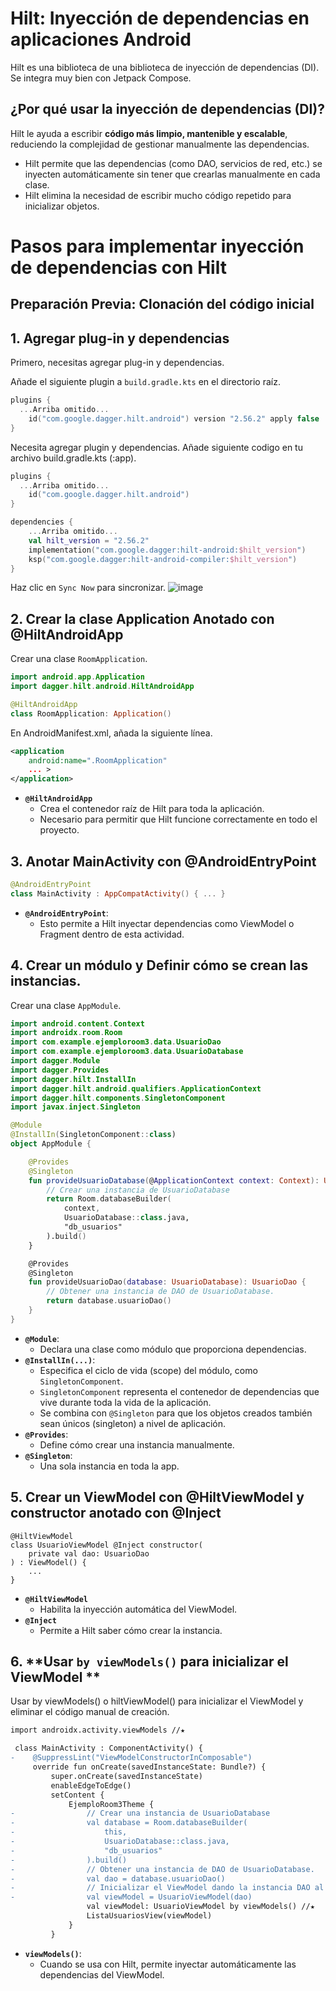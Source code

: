 # Hilt: Inyección de dependencias en aplicaciones Android
Hilt es una biblioteca de una biblioteca de inyección de dependencias (DI). Se integra muy bien con Jetpack Compose.

## ¿Por qué usar la inyección de dependencias (DI)? 
Hilt le ayuda a escribir **código más limpio, mantenible y escalable**, reduciendo la complejidad de gestionar manualmente las dependencias.
- Hilt permite que las dependencias (como DAO, servicios de red, etc.) se inyecten automáticamente sin tener que crearlas manualmente en cada clase.
- Hilt elimina la necesidad de escribir mucho código repetido para inicializar objetos.

# Pasos para implementar inyección de dependencias con Hilt

## Preparación Previa: Clonación del código inicial


## 1. **Agregar plug-in y dependencias**
Primero, necesitas agregar plug-in y dependencias.

Añade el siguiente plugin a `build.gradle.kts` en el directorio raíz.
```kotlin
plugins {
  ...Arriba omitido...
    id("com.google.dagger.hilt.android") version "2.56.2" apply false
}
```

Necesita agregar plugin y dependencias. Añade siguiente codigo en tu archivo build.gradle.kts (:app).
```kotlin
plugins {
  ...Arriba omitido...
    id("com.google.dagger.hilt.android")
}
```
```kotlin
dependencies {
    ...Arriba omitido...
    val hilt_version = "2.56.2"
    implementation("com.google.dagger:hilt-android:$hilt_version")
    ksp("com.google.dagger:hilt-android-compiler:$hilt_version")
}
```
Haz clic en `Sync Now` para sincronizar.
![image](https://github.com/user-attachments/assets/85874ffe-2187-451f-94f1-ba4e9a29018c)


## 2. **Crear la clase Application Anotado con @HiltAndroidApp**
Crear una clase `RoomApplication`.
```kotlin
import android.app.Application
import dagger.hilt.android.HiltAndroidApp

@HiltAndroidApp
class RoomApplication: Application()
```
En AndroidManifest.xml, añada la siguiente línea.
```xml
<application
    android:name=".RoomApplication"
    ... >
</application>
```
- **`@HiltAndroidApp`**
  - Crea el contenedor raíz de Hilt para toda la aplicación.
  - Necesario para permitir que Hilt funcione correctamente en todo el proyecto.

## 3. **Anotar MainActivity con @AndroidEntryPoint**
```kotlin
@AndroidEntryPoint
class MainActivity : AppCompatActivity() { ... }
```
- **`@AndroidEntryPoint`**:
  - Esto permite a Hilt inyectar dependencias como ViewModel o Fragment dentro de esta actividad.

## 4. **Crear un módulo y Definir cómo se crean las instancias.**
Crear una clase `AppModule`.
```kotlin
import android.content.Context
import androidx.room.Room
import com.example.ejemploroom3.data.UsuarioDao
import com.example.ejemploroom3.data.UsuarioDatabase
import dagger.Module
import dagger.Provides
import dagger.hilt.InstallIn
import dagger.hilt.android.qualifiers.ApplicationContext
import dagger.hilt.components.SingletonComponent
import javax.inject.Singleton

@Module
@InstallIn(SingletonComponent::class)
object AppModule {

    @Provides
    @Singleton
    fun provideUsuarioDatabase(@ApplicationContext context: Context): UsuarioDatabase {
        // Crear una instancia de UsuarioDatabase
        return Room.databaseBuilder(
            context,
            UsuarioDatabase::class.java,
            "db_usuarios"
        ).build()
    }

    @Provides
    @Singleton
    fun provideUsuarioDao(database: UsuarioDatabase): UsuarioDao {
        // Obtener una instancia de DAO de UsuarioDatabase.
        return database.usuarioDao()
    }
}
```
- **`@Module`**:
  - Declara una clase como módulo que proporciona dependencias.
- **`@InstallIn(...)`**:
  - Especifica el ciclo de vida (scope) del módulo, como `SingletonComponent`.
  - `SingletonComponent` representa el contenedor de dependencias que vive durante toda la vida de la aplicación.
  - Se combina con `@Singleton` para que los objetos creados también sean únicos (singleton) a nivel de aplicación.
- **`@Provides`**:
  - Define cómo crear una instancia manualmente.
- **`@Singleton`**:
  - Una sola instancia en toda la app.

## 5. **Crear un ViewModel con @HiltViewModel y constructor anotado con @Inject**
```
@HiltViewModel
class UsuarioViewModel @Inject constructor(
    private val dao: UsuarioDao
) : ViewModel() {
    ...
}
```
-  **`@HiltViewModel`**
    -  Habilita la inyección automática del ViewModel.
-  **`@Inject`**
    -  Permite a Hilt saber cómo crear la instancia.

## 6. **Usar `by viewModels()` para inicializar el ViewModel **
Usar by viewModels() o hiltViewModel() para inicializar el ViewModel y eliminar el código manual de creación.
```diff
import androidx.activity.viewModels //★

 class MainActivity : ComponentActivity() {
-    @SuppressLint("ViewModelConstructorInComposable")
     override fun onCreate(savedInstanceState: Bundle?) {
         super.onCreate(savedInstanceState)
         enableEdgeToEdge()
         setContent {
             EjemploRoom3Theme {
-                // Crear una instancia de UsuarioDatabase
-                val database = Room.databaseBuilder(
-                    this,
-                    UsuarioDatabase::class.java,
-                    "db_usuarios"
-                ).build()
-                // Obtener una instancia de DAO de UsuarioDatabase.
-                val dao = database.usuarioDao()
-                // Inicializar el ViewModel dando la instancia DAO al constructor.
-                val viewModel = UsuarioViewModel(dao)
                 val viewModel: UsuarioViewModel by viewModels() //★
                 ListaUsuariosView(viewModel)
             }
         }
```
- **`viewModels()`**:
  - Cuando se usa con Hilt, permite inyectar automáticamente las dependencias del ViewModel.
